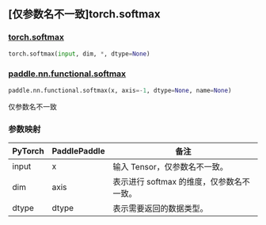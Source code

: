 ## [仅参数名不一致]torch.softmax

### [torch.softmax](https://pytorch.org/docs/stable/generated/torch.softmax.html?highlight=softmax#torch.softmax)

```python
torch.softmax(input, dim, *, dtype=None)
```

### [paddle.nn.functional.softmax](https://www.paddlepaddle.org.cn/documentation/docs/zh/api/paddle/nn/functional/softmax_cn.html)

```python
paddle.nn.functional.softmax(x, axis=-1, dtype=None, name=None)
```

仅参数名不一致

### 参数映射

| PyTorch | PaddlePaddle | 备注                                    |
| ------- | ------------ | --------------------------------------- |
| input   | x            | 输入 Tensor，仅参数名不一致。            |
| dim     | axis         | 表示进行 softmax 的维度，仅参数名不一致。 |
| dtype   | dtype        | 表示需要返回的数据类型。                |

